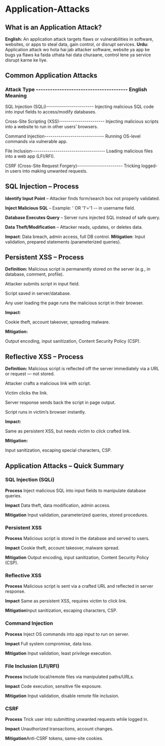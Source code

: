# Application-Attacks

## What is an Application Attack?
**English:**
An application attack targets flaws or vulnerabilities in software, websites, or apps to steal data, gain control, or disrupt services.
**Urdu:**
Application attack wo hota hai jab attacker software, website ya app ke bugs ya flaws ka faida uthata hai data churaane, control lene ya service disrupt karne ke liye.

## Common Application Attacks

### Attack Type ---------------------------------------	English Meaning

SQL Injection (SQLi)------------------------	Injecting malicious SQL code into input fields to access/modify databases.

Cross-Site Scripting (XSS)-----------------------	Injecting malicious scripts into a website to run in other users’ browsers.	

Command Injection------------------------------	Running OS-level commands via vulnerable app.	

File Inclusion-------------------------------------	Loading malicious files into a web app (LFI/RFI).	

CSRF (Cross-Site Request Forgery)-----------------------	Tricking logged-in users into making unwanted requests.	

## SQL Injection – Process
**Identify Input Point** – Attacker finds form/search box not properly validated.

**Inject Malicious SQL** – Example: ' OR '1'='1 -- in username field.

**Database Executes Query** – Server runs injected SQL instead of safe query.

**Data Theft/Modification** – Attacker reads, updates, or deletes data.

**Impact**: Data breach, admin access, full DB control.
**Mitigation**: Input validation, prepared statements (parameterized queries).

## Persistent XSS – Process
**Definition:**
Malicious script is permanently stored on the server (e.g., in database, comment, profile).

Attacker submits script in input field.

Script saved in server/database.

Any user loading the page runs the malicious script in their browser.

**Impact**:

Cookie theft, account takeover, spreading malware.

**Mitigation:**

Output encoding, input sanitization, Content Security Policy (CSP).

## Reflective XSS – Process
**Definition:**
Malicious script is reflected off the server immediately via a URL or request — not stored.

Attacker crafts a malicious link with script.

Victim clicks the link.

Server response sends back the script in page output.

Script runs in victim’s browser instantly.

**Impact:**

Same as persistent XSS, but needs victim to click crafted link.

**Mitigation:**

Input sanitization, escaping special characters, CSP.

##  Application Attacks – Quick Summary 


### SQL Injection (SQLi)

**Process** Inject malicious SQL into input fields to manipulate database queries.

**Impact** Data theft, data modification, admin access.	

**Mitigation** Input validation, parameterized queries, stored procedures.

### Persistent XSS	

**Process** Malicious script is stored in the database and served to users.

**Impact** Cookie theft, account takeover, malware spread.

**Mitigation** Output encoding, input sanitization, Content Security Policy (CSP).

### Reflective XSS

**Process** Malicious script is sent via a crafted URL and reflected in server response.

**Impact** Same as persistent XSS, requires victim to click link.	

 **Mitigation**Input sanitization, escaping characters, CSP.

### Command Injection

**Process** Inject OS commands into app input to run on server.

**Impact** Full system compromise, data loss.	

**Mitigation** Input validation, least privilege execution.

### File Inclusion (LFI/RFI)	

**Process** Include local/remote files via manipulated paths/URLs.	

**Impact** Code execution, sensitive file exposure.

**Mitigation** Input validation, disable remote file inclusion.

### CSRF

**Process** Trick user into submitting unwanted requests while logged in.

**Impact** Unauthorized transactions, account changes.

**Mitigation**Anti-CSRF tokens, same-site cookies.
